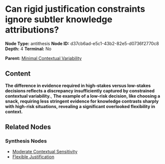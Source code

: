 # Can rigid justification constraints ignore subtler knowledge attributions?

**Node Type:** antithesis
**Node ID:** d37cb6ad-e5c1-43b2-82e5-d0736f2770c8
**Depth:** 4
**Terminal:** No

**Parent:** [Minimal Contextual Variability](minimal-contextual-variability-synthesis-ac547dc7-2f84-4312-8c6c-7ee89cf7136c.md)

## Content

**The difference in evidence required in high-stakes versus low-stakes decisions reflects a discrepancy insufficiently captured by constrained contextual variability.**, **The example of a low-risk decision, like choosing a snack, requiring less stringent evidence for knowledge contrasts sharply with high-risk situations, revealing a significant overlooked flexibility in context.**

## Related Nodes

### Synthesis Nodes

- [Moderate Contextual Sensitivity](moderate-contextual-sensitivity-synthesis-7be244da-cff7-4e82-aad5-93aa597c8bce.md)
- [Flexible Justification](flexible-justification-synthesis-d5488681-6689-42c8-a1d4-219560ca51b4.md)
